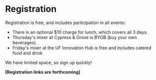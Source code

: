 # Registration

Registration is free, and includes participation in all events:
* There is an optional $10 charge for lunch, which covers all 3 days.
* Thursday's mixer at Cypress & Grove is BYOB (buy your own beverages).
* Friday's mixer at the UF Innovation Hub is free and includes catered food and drink.

We have limited space, so sign up quickly!

**[Registration links are forthcoming]**
